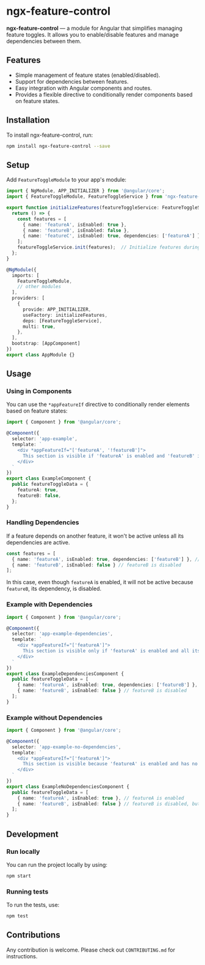 
# ngx-feature-control

**ngx-feature-control** — a module for Angular that simplifies managing feature toggles. It allows you to enable/disable features and manage dependencies between them.

## Features

- Simple management of feature states (enabled/disabled).
- Support for dependencies between features.
- Easy integration with Angular components and routes.
- Provides a flexible directive to conditionally render components based on feature states.

## Installation

To install ngx-feature-control, run:

```bash
npm install ngx-feature-control --save
```

## Setup

Add `FeatureToggleModule` to your app's module:

```typescript
import { NgModule, APP_INITIALIZER } from '@angular/core';
import { FeatureToggleModule, FeatureToggleService } from 'ngx-feature-control';

export function initializeFeatures(featureToggleService: FeatureToggleService) {
  return () => {
    const features = [
      { name: 'featureA', isEnabled: true },
      { name: 'featureB', isEnabled: false },
      { name: 'featureC', isEnabled: true, dependencies: ['featureA'] }
    ];
    featureToggleService.init(features);  // Initialize features during app startup
  };
}

@NgModule({
  imports: [
    FeatureToggleModule,
    // other modules
  ],
  providers: [
    {
      provide: APP_INITIALIZER,
      useFactory: initializeFeatures,
      deps: [FeatureToggleService],
      multi: true,
    },
  ],
  bootstrap: [AppComponent]
})
export class AppModule {}
```

## Usage

### Using in Components

You can use the `*appFeatureIf` directive to conditionally render elements based on feature states:

```typescript
import { Component } from '@angular/core';

@Component({
  selector: 'app-example',
  template: `
    <div *appFeatureIf="['featureA', '!featureB']">
      This section is visible if 'featureA' is enabled and 'featureB' is disabled.
    </div>
  `
})
export class ExampleComponent {
  public featureToggleData = {
    featureA: true,
    featureB: false,
  };
}
```

### Handling Dependencies

If a feature depends on another feature, it won't be active unless all its dependencies are active.

```typescript
const features = [
  { name: 'featureA', isEnabled: true, dependencies: ['featureB'] }, // featureA depends on featureB
  { name: 'featureB', isEnabled: false } // featureB is disabled
];
```

In this case, even though `featureA` is enabled, it will not be active because `featureB`, its dependency, is disabled.

### Example with Dependencies

```typescript
import { Component } from '@angular/core';

@Component({
  selector: 'app-example-dependencies',
  template: `
    <div *appFeatureIf="['featureA']">
      This section is visible only if 'featureA' is enabled and all its dependencies are also enabled.
    </div>
  `
})
export class ExampleDependenciesComponent {
  public featureToggleData = [
    { name: 'featureA', isEnabled: true, dependencies: ['featureB'] }, // featureA depends on featureB
    { name: 'featureB', isEnabled: false } // featureB is disabled
  ];
}
```

### Example without Dependencies

```typescript
import { Component } from '@angular/core';

@Component({
  selector: 'app-example-no-dependencies',
  template: `
    <div *appFeatureIf="['featureA']">
      This section is visible because 'featureA' is enabled and has no dependencies.
    </div>
  `
})
export class ExampleNoDependenciesComponent {
  public featureToggleData = [
    { name: 'featureA', isEnabled: true }, // featureA is enabled
    { name: 'featureB', isEnabled: false } // featureB is disabled, but does not affect featureA
  ];
}
```

## Development

### Run locally

You can run the project locally by using:

```bash
npm start
```

### Running tests

To run the tests, use:

```bash
npm test
```

## Contributions

Any contribution is welcome. Please check out `CONTRIBUTING.md` for instructions.
